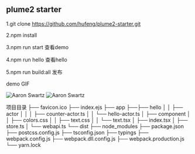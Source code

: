 ## plume2 starter


1.git clone https://github.com/hufeng/plume2-starter.git

2.npm install

3.npm run start      查看demo

4.npm run hello      查看hello 

5.npm run build:all  发布


demo GIF

![Aaron Swartz](https://raw.githubusercontent.com/hufeng/plume2-starter/master/docs/hello.app.gif)
![Aaron Swartz](https://raw.githubusercontent.com/hufeng/plume2-starter/master/docs/demo.app.gif)


项目目录
├── favicon.ico
├── index.ejs
├── app
├──├── hello
│  │   ├── actor
│  │   │   ├── counter-actor.ts
│  │   └── hello-actor.ts
│  ├── component
│      │   ├── colors.css
│      │   ├── text.css
│      │   └── text.tsx
│      ├── index.tsx
│      ├── store.ts
│      └── webapi.ts
└── dist
├── node_modules
├── package.json
├── postcss.config.js
├── tsconfig.json
├── typings
├── webpack.config.js
├── webpack.dll.config.js
├── webpack.production.js
└── yarn.lock